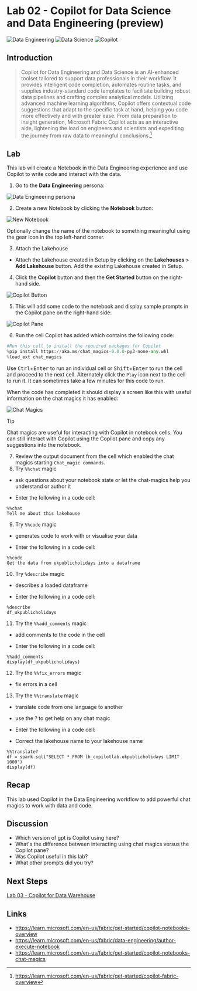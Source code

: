# Lab 02 - Copilot for Data Science and Data Engineering (preview)

![Data Engineering](/images/dataengineering.svg)
![Data Science](/images/datascience.svg)
![Copilot](/images/copilot.svg)

## Introduction
> Copilot for Data Engineering and Data Science is an AI-enhanced toolset tailored to support data professionals in their workflow. It provides intelligent code completion, automates routine tasks, and supplies industry-standard code templates to facilitate building robust data pipelines and crafting complex analytical models. Utilizing advanced machine learning algorithms, Copilot offers contextual code suggestions that adapt to the specific task at hand, helping you code more effectively and with greater ease. From data preparation to insight generation, Microsoft Fabric Copilot acts as an interactive aide, lightening the load on engineers and scientists and expediting the journey from raw data to meaningful conclusions.[^1]

## Lab
This lab will create a Notebook in the Data Engineering experience and use Copilot to write code and interact with the data.

1. Go to the **Data Engineering** persona:

![Data Engineering persona](/labs/lab02/images/dataengineeringpersona.png)

2. Create a new Notebook by clicking the **Notebook** button:

![New Notebook](/labs/lab02/images/newnotebook.png)

Optionally change the name of the notebook to something meaningful using the gear icon in the top left-hand corner.

3. Attach the Lakehouse
- Attach the Lakehouse created in Setup by clicking on the **Lakehouses** > **Add Lakehouse** button.  Add the existing Lakehouse created in Setup.

4. Click the **Copilot** button and then the **Get Started** button on the right-hand side.

![Copilot Button](/labs/lab02/images/copilotbutton.png)

5. This will add some code to the notebook and display sample prompts in the Copilot pane on the right-hand side:

![Copilot Pane](/labs/lab02/images/copilotpane.png)

6. Run the cell Copilot has added which contains the following code:

```Python
#Run this cell to install the required packages for Copilot
%pip install https://aka.ms/chat_magics-0.0.0-py3-none-any.whl
%load_ext chat_magics
```

Use <kbd>Ctrl</kbd>+<kbd>Enter</kbd> to run an individual cell or <kbd>Shift</kbd>+<kbd>Enter</kbd> to run the cell and proceed to the next cell.  Alternately click the `Play` icon next to the cell to run it.  It can sometimes take a few minutes for this code to run.

When the code has completed it should display a screen like this with useful information on the chat magics it has enabled:

![Chat Magics](/labs/lab02/images/chatmagics.png)

> [!TIP]
> Chat magics are useful for interacting with Copilot in notebook cells.  You can still interact with Copilot using the Copilot pane and copy any suggestions into the notebook.

7. Review the output document from the cell which enabled the chat magics starting `Chat_magic commands`.
8. Try `%%chat` magic
- ask questions about your notebook state or let the chat-magics 
help you understand or author it  

- Enter the following in a code cell:
```
%%chat
Tell me about this lakehouse
```

9. Try `%%code` magic
- generates code to work with or visualise your data

- Enter the following in a code cell:
```
%%code
Get the data from ukpublicholidays into a dataframe
```

10. Try `%describe` magic
- describes a loaded dataframe

- Enter the following in a code cell:
```
%describe
df_ukpublicholidays
```

11. Try the `%%add_comments` magic
- add comments to the code in the cell

- Enter the following in a code cell:

```
%%add_comments
display(df_ukpublicholidays)
```

12. Try the `%%fix_errors` magic
- fix errors in a cell
13. Try the `%%translate` magic
- translate code from one language to another
- use the ? to get help on any chat magic

- Enter the following in a code cell:
- Correct the lakehouse name to your lakehouse name

```
%%translate?
df = spark.sql("SELECT * FROM lh_copilotlab.ukpublicholidays LIMIT 1000")
display(df)
```

## Recap
This lab used Copilot in the Data Engineering workflow to add powerful chat magics to work with data and code.

## Discussion
- Which version of gpt is Copilot using here?
- What's the difference between interacting using chat magics versus the Copilot pane?
- Was Copilot useful in this lab?
- What other prompts did you try?

## Next Steps
[Lab 03 - Copilot for Data Warehouse](/labs/lab03/lab03.md)

## Links
- https://learn.microsoft.com/en-us/fabric/get-started/copilot-notebooks-overview
- https://learn.microsoft.com/en-us/fabric/data-engineering/author-execute-notebook
- https://learn.microsoft.com/en-us/fabric/get-started/copilot-notebooks-chat-magics

[^1]: https://learn.microsoft.com/en-us/fabric/get-started/copilot-fabric-overview